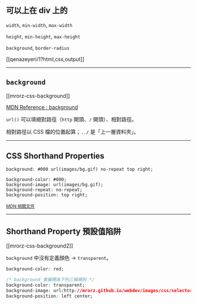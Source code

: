 可以上在 div 上的
-------

`width`, `min-width`, `max-width`

`height`, `min-height`, `max-height`

`background`, `border-radius`


[[qenazeyeri/1?html,css,output]]

---

`background`
------------

[[mrorz-css-background]]

[MDN Reference : background](https://developer.mozilla.org/en/CSS/background)

`url()` 可以填絕對路徑（`http` 開頭、`/` 開頭）、相對路徑。

相對路徑以 CSS 檔的位置起算；`../` 是「上一層資料夾」。

<!--
<small class="fragment">例： 某 HTML 頁 `/page/info.html`，引入了 `/static/css/style.css`，<br>
裡頭有 `url(../images/icon.png)`，則瀏覽器會去抓 `/static/images/icon.png`。</small>
-->

---

CSS Shorthand Properties
------------------------

```
background: #000 url(images/bg.gif) no-repeat top right;
```

```
background-color: #000;
background-image: url(images/bg.gif);
background-repeat: no-repeat;
background-position: top right;
```

<small>[MDN 相關文件](https://developer.mozilla.org/en-US/docs/Web/CSS/Shorthand_properties)</small>

---

Shorthand Property 預設值陷阱
---------------------------

[[mrorz-css-background2]]

`background` 中沒有定義顏色 → `transparent`。<br>

```CSS
background-color: red;

/* background 會展開為下列三條規則 */
background-color: transparent;
background-image: url(http://mrorz.github.io/webdev/images/css/selector.gif);
background-position: left center;
```

